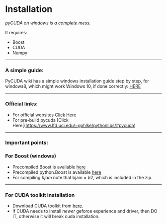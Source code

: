 # Installation

*pyCUDA on windows is a complete mess.*   

It requires:   
* Boost
* CUDA
* Numpy   
___   
### A simple guide:   

PyCUDA wiki has a simple windows installation guide step by step, for windows8, which might work Windows 10, if done correctly: [HERE](https://wiki.tiker.net/PyCuda/Installation/Windows)   

___
### Official links:

* For official websites [Click Here](https://developer.nvidia.com/pycuda)
* For pre-build pycuda [Click Here[(https://www.lfd.uci.edu/~gohlke/pythonlibs/#pycuda)

___

### Important points:   

### For Boost (windows)

* Precompiled Boost is available [here](https://sourceforge.net/projects/boost/files/boost/)
* Precompiled python.Boost is available [here](https://www.lfd.uci.edu/~gohlke/pythonlibs/#boost.python)
* For compiling *bjam* note that bjam = b2, which is included in the zip.

___
   
### For CUDA toolkit installation

* Download CUDA toolkit from [here](https://developer.nvidia.com/cuda-downloads).
* If CUDA needs to install *newer* geforce experience and driver, then DO IT, otherwise it will break cuda installation.   
